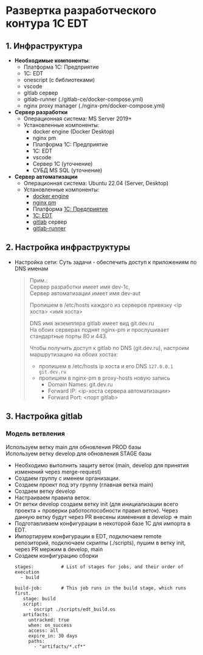# Развертка разработческого контура 1С EDT
## 1. Инфраструктура
   - <b>Необходимые компоненты</b>:
      - Платформа 1С: Предприятие
      - 1C: EDT
      - onescript (с библиотеками)
      - vscode
      - gitlab сервер
      - gitlab-runner (./gitlab-ce/docker-compose.yml)
      - nginx proxy manager (./nginx-pm/docker-compose.yml)
   - <b>Сервер разработки</b>
     - Операционная система: MS Server 2019+
     - Установленные компоненты:
         - docker engine (Docker Desktop)
         - nginx pm
         - Платформа 1С: Предприятие
         - 1C: EDT
         - vscode
         - Сервер 1С (уточнение)
         - СУБД MS SQL (уточнение)
   - <b>Сервер автоматизации</b>
     - Операционная система: Ubuntu 22.04 (Server, Desktop)
     - Установленные компоненты:
         - [docker engine](https://docs.docker.com/engine/install/)
         - [nginx pm](https://nginxproxymanager.com/setup/)
         - Платформа [1С: Предприятие](https://releases.1c.ru/project/Platform83)
         - [1C: EDT](https://releases.1c.ru/project/DevelopmentTools10)
         - [gitlab](https://docs.gitlab.com/install/package/) сервер
         - [gitlab-runner](https://docs.gitlab.com/runner/install/linux-repository/)

## 2. Настройка инфраструктуры
   - Настройка сети:
     Суть задачи - обеспечить доступ к приложениям по DNS именам
     > Прим.: \
     > Сервер разработки имеет имя dev-1c, \
     > Сервер автоматизации имеет имя dev-aut
     >
     > Пропишем в /etc/hosts каждого из серверов привязку <ip хоста> <имя хоста>
     > 
     > DNS имя экземпляра gitlab имеет вид git.dev.ru \
     > На обоих серверах поднят nginx-pm и прослушивает стандартные порты 80 и 443.
     >
     > Чтобы получить доступ к gitlab по DNS (git.dev.ru), настроим маршрутизацию на обоих хостах:
     > - пропишем в /etc/hosts ip хоста и его DNS ```127.0.0.1 git.dev.ru```
     > - пропишем в nginx-pm в proxy-hosts новую запись
     >   - Domain Names: git.dev.ru
     >   - Forward IP: <ip-хоста сервера автоматизации>
     >   - Forward Port: <порт gitlab>
     >
## 3. Настройка gitlab
   ### Модель ветвления
   Используем ветку main для обновления PROD базы \
   Используем ветку develop для обновления STAGE базы
   - Необходимо выполнить защиту веток (main, develop для принятия изменений через merge-request)
   - Создаем группу с именем организации.
   - Создаем проект под эту группу (главная ветка main)
   - Создаем ветку develop
   - Настраиваем правила веток.
   - От ветки develop создаем ветку init (для инициализации всего проекта + проверки работоспособности правил веток). Через данную ветку будут через PR внесены изменения в develop => main
   - Подготавливаем конфигурации в некоторой базе 1С для импорта в EDT.
   - Импортируем конфигурации в EDT, подключаем remote репозиторий, подключаем скрипты (./scripts), пушим в ветку init, через PR мержим в develop, main
   - Создаем конфигурацию сборки
     ```
     stages:          # List of stages for jobs, and their order of execution
       - build
      
     build-job:       # This job runs in the build stage, which runs first.
        stage: build
        script:
          - oscript ./scripts/edt_build.os
        artifacts:
          untracked: true
          when: on_success
          access: all
          expire_in: 30 days
          paths:
            - "artifacts/*.cf*"
     ```
      


